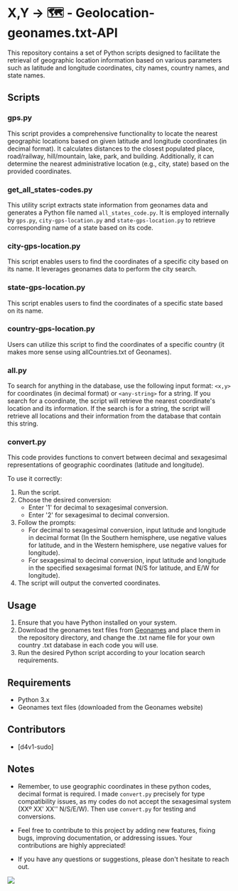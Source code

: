 # X,Y → 🗺️ - Geolocation-geonames.txt-API

This repository contains a set of Python scripts designed to facilitate the retrieval of geographic location information based on various parameters such as latitude and longitude coordinates, city names, country names, and state names.

## Scripts

### gps.py

This script provides a comprehensive functionality to locate the nearest geographic locations based on given latitude and longitude coordinates (in decimal format). It calculates distances to the closest populated place, road/railway, hill/mountain, lake, park, and building. Additionally, it can determine the nearest administrative location (e.g., city, state) based on the provided coordinates.

### get_all_states-codes.py

This utility script extracts state information from geonames data and generates a Python file named `all_states_code.py`. It is employed internally by `gps.py`, `city-gps-location.py` and `state-gps-location.py` to retrieve corresponding name of a state based on its code.

### city-gps-location.py

This script enables users to find the coordinates of a specific city based on its name. It leverages geonames data to perform the city search.

### state-gps-location.py

This script enables users to find the coordinates of a specific state based on its name.

### country-gps-location.py

Users can utilize this script to find the coordinates of a specific country (it makes more sense using allCountries.txt of Geonames).

### all.py

To search for anything in the database, use the following input format: `<x,y>` for coordinates (in decimal format) or `<any-string>` for a string. If you search for a coordinate, the script will retrieve the nearest coordinate's location and its information. If the search is for a string, the script will retrieve all locations and their information from the database that contain this string.

### convert.py

This code provides functions to convert between decimal and sexagesimal representations of geographic coordinates (latitude and longitude).

To use it correctly:
1. Run the script.
3. Choose the desired conversion:
   - Enter '1' for decimal to sexagesimal conversion.
   - Enter '2' for sexagesimal to decimal conversion.
4. Follow the prompts:
   - For decimal to sexagesimal conversion, input latitude and longitude in decimal format (In the Southern hemisphere, use negative values for latitude, and in the Western hemisphere, use negative values for longitude).
   - For sexagesimal to decimal conversion, input latitude and longitude in the specified sexagesimal format (N/S for latitude, and E/W for longitude).
5. The script will output the converted coordinates.

## Usage

1. Ensure that you have Python installed on your system.
2. Download the geonames text files from [Geonames](https://www.geonames.org/export/dump) and place them in the repository directory, and change the .txt name file for your own country .txt database in each code you will use.
3. Run the desired Python script according to your location search requirements.

## Requirements

- Python 3.x
- Geonames text files (downloaded from the Geonames website)

## Contributors

- [d4v1-sudo]

## Notes

- Remember, to use geographic coordinates in these python codes, decimal format is required. I made ```convert.py``` precisely for type compatibility issues, as my codes do not accept the sexagesimal system (XXº XX' XX'' N/S/E/W). Then use ```convert.py``` for testing and conversions.

- Feel free to contribute to this project by adding new features, fixing bugs, improving documentation, or addressing issues. Your contributions are highly appreciated!

- If you have any questions or suggestions, please don't hesitate to reach out.

<a href="https://visitorbadge.io/status?path=https%3A%2F%2Fgithub.com%2Fd4v1-sudo%2FGeolocation-geonames.txt-API"><img src="https://api.visitorbadge.io/api/visitors?path=https%3A%2F%2Fgithub.com%2Fd4v1-sudo%2FGeolocation-geonames.txt-API&label=Thanks%20for%20dropping%20in&labelColor=%23000000&countColor=%23FFFFFF" /></a>
